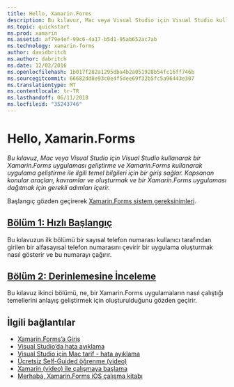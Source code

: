 ```yaml
---
title: Hello, Xamarin.Forms
description: Bu kılavuz, Mac veya Visual Studio için Visual Studio kullanarak bir Xamarin.Forms uygulaması geliştirme ve Xamarin.Forms kullanarak uygulama geliştirme ile ilgili temel bilgileri için bir giriş sağlar.
ms.topic: quickstart
ms.prod: xamarin
ms.assetid: af79e4ef-99c6-4a17-b5d1-95ab652ac7ab
ms.technology: xamarin-forms
author: davidbritch
ms.author: dabritch
ms.date: 12/02/2016
ms.openlocfilehash: 1b017f282a1295dba4b2a051928b54fc16ff746b
ms.sourcegitcommit: 66682dd8e93c0e4f5dee69f32b5fc5a96443e307
ms.translationtype: MT
ms.contentlocale: tr-TR
ms.lasthandoff: 06/11/2018
ms.locfileid: "35243746"
---
```

# <a name="hello-xamarinforms"></a>Hello, Xamarin.Forms

_Bu kılavuz, Mac veya Visual Studio için Visual Studio kullanarak bir Xamarin.Forms uygulaması geliştirme ve Xamarin.Forms kullanarak uygulama geliştirme ile ilgili temel bilgileri için bir giriş sağlar. Kapsanan konular araçları, kavramlar ve oluşturmak ve bir Xamarin.Forms uygulaması dağıtmak için gerekli adımları içerir._

Başlangıç gözden geçirerek [Xamarin.Forms sistem gereksinimleri](~/cross-platform/get-started/installation/index.md).

## <a name="part-1-quickstartxamarin-formsget-startedhello-xamarin-formsquickstartmd"></a>[Bölüm 1: Hızlı Başlangıç](~/xamarin-forms/get-started/hello-xamarin-forms/quickstart.md)

Bu kılavuzun ilk bölümü bir sayısal telefon numarası kullanıcı tarafından girilen bir alfasayısal telefon numarasını çevirir bir uygulama oluşturmak nasıl gösterir ve bu numarayı çağırır.

## <a name="part-2-deep-divexamarin-formsget-startedhello-xamarin-formsdeepdivemd"></a>[Bölüm 2: Derinlemesine İnceleme](~/xamarin-forms/get-started/hello-xamarin-forms/deepdive.md)

Bu kılavuz ikinci bölümü, ne, bir Xamarin.Forms uygulamaların nasıl çalıştığı temellerini anlayış geliştirmek için oluşturulduğunu gözden geçirir.


## <a name="related-links"></a>İlgili bağlantılar

- [Xamarin.Forms’a Giriş](~/xamarin-forms/get-started/introduction-to-xamarin-forms.md)
- [Visual Studio’da hata ayıklama](http://msdn.microsoft.com/library/k0k771bt%28v=vs.90%29.aspx)
- [Visual Studio için Mac tarif - hata ayıklama](https://developer.xamarin.com/recipes/cross-platform/ide/debugging/)
- [Ücretsiz Self-Guided öğrenme (video)](https://university.xamarin.com/self-guided)
- [Xamarin (video) ile çalışmaya başlama](https://developer.xamarin.com/videos/)
- [Merhaba, Xamarin.Forms iOS çalışma kitabı](https://developer.xamarin.com/workbooks/xamarin-forms/getting-started/GettingStartedWithXamarinForms-ios.workbook)
